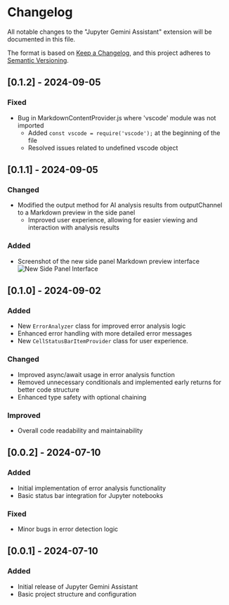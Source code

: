 # Changelog
All notable changes to the "Jupyter Gemini Assistant" extension will be documented in this file.

The format is based on [Keep a Changelog](https://keepachangelog.com/en/1.0.0/),
and this project adheres to [Semantic Versioning](https://semver.org/spec/v2.0.0.html).

## [0.1.2] - 2024-09-05
### Fixed
- Bug in MarkdownContentProvider.js where 'vscode' module was not imported
  - Added `const vscode = require('vscode');` at the beginning of the file
  - Resolved issues related to undefined vscode object

## [0.1.1] - 2024-09-05
### Changed
- Modified the output method for AI analysis results from outputChannel to a Markdown preview in the side panel
  - Improved user experience, allowing for easier viewing and interaction with analysis results

### Added
- Screenshot of the new side panel Markdown preview interface
  ![New Side Panel Interface](https://github.com/user-attachments/assets/5445d853-490c-469f-a060-5f6919d071e4)

## [0.1.0] - 2024-09-02
### Added
- New `ErrorAnalyzer` class for improved error analysis logic
- Enhanced error handling with more detailed error messages
- New `CellStatusBarItemProvider` class for user experience.

### Changed
- Improved async/await usage in error analysis function
- Removed unnecessary conditionals and implemented early returns for better code structure
- Enhanced type safety with optional chaining

### Improved
- Overall code readability and maintainability

## [0.0.2] - 2024-07-10
### Added
- Initial implementation of error analysis functionality
- Basic status bar integration for Jupyter notebooks

### Fixed
- Minor bugs in error detection logic

## [0.0.1] - 2024-07-10
### Added
- Initial release of Jupyter Gemini Assistant
- Basic project structure and configuration